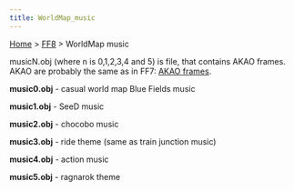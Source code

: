 ```yaml
---
title: WorldMap_music
---
```


[Home](../Main_Page.md) > [FF8](../FF8.md) > WorldMap music

musicN.obj (where n is 0,1,2,3,4 and 5) is file, that contains AKAO frames. AKAO are probably the same as in FF7: [AKAO frames](../FF7/AKAOframes.md).

**music0.obj** - casual world map Blue Fields music

**music1.obj** - SeeD music

**music2.obj** - chocobo music

**music3.obj** - ride theme (same as train junction music)

**music4.obj** - action music

**music5.obj** - ragnarok theme
